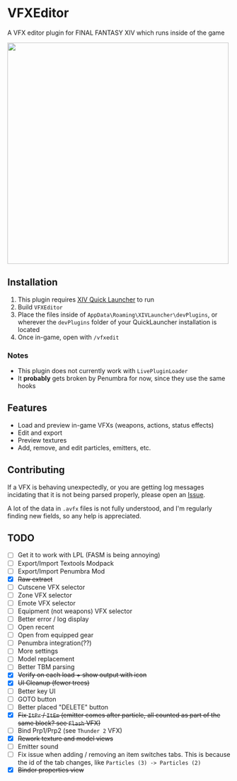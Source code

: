 # VFXEditor
A VFX editor plugin for FINAL FANTASY XIV which runs inside of the game

<img align="center" src="docs/aspbene_akhrai.png" width="500px">

## Installation
1. This plugin requires [XIV Quick Launcher](https://github.com/goatcorp/FFXIVQuickLauncher) to run
2. Build `VFXEditor`
3. Place the files inside of `AppData\Roaming\XIVLauncher\devPlugins`, or wherever the `devPlugins` folder of your QuickLauncher installation is located
4. Once in-game, open with `/vfxedit`

### Notes
* This plugin does not currently work with `LivePluginLoader`
* It **probably** gets broken by Penumbra for now, since they use the same hooks

## Features
* Load and preview in-game VFXs (weapons, actions, status effects)
* Edit and export
* Preview textures
* Add, remove, and edit particles, emitters, etc.

## Contributing
If a VFX is behaving unexpectedly, or you are getting log messages incidating that it is not being parsed properly, please open an [Issue](https://github.com/mkaminsky11/Dalamud-VFXEditor/issues).

A lot of the data in `.avfx` files is not fully understood, and I'm regularly finding new fields, so any help is appreciated.

## TODO
- [ ] Get it to work with LPL (FASM is being annoying)
- [ ] Export/Import Textools Modpack
- [ ] Export/Import  Penumbra Mod
- [x] ~~Raw extract~~
- [ ] Cutscene VFX selector
- [ ] Zone VFX selector
- [ ] Emote VFX selector
- [ ] Equipment (not weapons) VFX selector
- [ ] Better error / log display
- [ ] Open recent
- [ ] Open from equipped gear
- [ ] Penumbra integration(??)
- [ ] More settings
- [ ] Model replacement
- [ ] Better TBM parsing
- [x] ~~Verify on each load + show output with icon~~
- [x] ~~UI Cleanup (fewer trees)~~
- [ ] Better key UI
- [ ] GOTO button
- [ ] Better placed "DELETE" button
- [x] ~~Fix `ItPr` / `ItEm` (emitter comes after particle, all counted as part of the same block? see `Flash` VFX)~~
- [ ] Bind Prp1/Prp2 (see `Thunder 2` VFX)
- [x] ~~Rework texture and model views~~
- [ ] Emitter sound
- [ ] Fix issue when adding / removing an item switches tabs. This is because the id of the tab changes, like `Particles (3) -> Particles (2)`
- [x] ~~Binder properties view~~